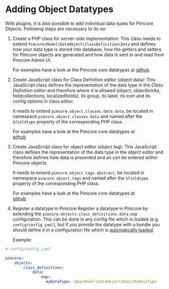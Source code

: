 # Adding Object Datatypes
With plugins, it is also possible to add individual data types for Pimcore Objects. 
Following steps are necessary to do so: 

1) Create a PHP class for server-side implementation:
 This class needs to extend `Pimcore\Model\DataObject\ClassDefinition\Data` and defines how your data type is stored into 
  database, how the getters and setters for Pimcore objects are generated and how data is sent to and read from 
  Pimcore Admin UI. 
   
   For examples have a look at the Pimcore core datatypes at 
   [github](https://github.com/pimcore/pimcore/tree/11.x/models/DataObject/ClassDefinition/Data). 

2) Create JavaScript class for Class Definition editor (object data): 
This JavaScript class defines the representation of the data type in the *Class Definition editor* and therefore where
it is allowed (object, objectbricks, fieldcollections, localizedfields), its group, its label, its icon and its config
options in class editor. 

   It needs to extend `pimcore.object.classes.data.data`, be located in namespace `pimcore.object.classes.data` and named after the 
   `$fieldtype` property of the corresponding PHP class.
     
   For examples have a look at the Pimcore core datatypes at  
   [github](https://github.com/pimcore/pimcore/tree/11.x/bundles/AdminBundle/public/js/pimcore/object/classes/data)


3) Create JavaScript class for object editor (object tag):
This JavaScript class defines the representation of the data type in the *object editor* and therefore defines how data
is presented and an can be entered within Pimcore objects. 

   It needs to extend `pimcore.object.tags.abstract`, be located in namespace `pimcore.object.tags` and named after the 
   `$fieldtype` property of the corresponding PHP class.
     
   For examples have a look at the Pimcore core datatypes at  
   [github](https://github.com/pimcore/pimcore/tree/11.x/bundles/AdminBundle/public/js/pimcore/object/tags)
   
   
4) Register a datatype in Pimcore
Register a datatype in Pimcore by extending the `pimcore.objects.class_definitions.data.map` configuration. 
This can be done in any config file which is loaded (e.g. `config/config.yaml`), but if you provide the datatype 
with a bundle you should define it in a configuration file which is [automatically loaded](./03_Auto_Loading_Config_And_Routing_Definitions.md). 

   Example:

```yaml
# config/config.yaml

pimcore:
    objects:
        class_definitions:
            data:
                map:
                  myDataType: \App\Model\DataObject\Data\MyDataType
```

